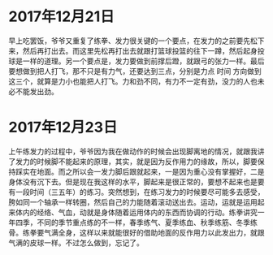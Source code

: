 # 2017年12月21日
早上吃罢饭，爷爷又重复了练拳、发力很关键的一个要点，在发力的之前要先松下来，然后再打出去。而这里先松再打出去就跟打篮球投篮的往下一蹲，然后起身投球是一样的道理。另一个要点是，发力要做到前撑后蹬，就跟弓的张力一样。最后要想做到把人打飞，那不只是有力气，还要达到三点，分别是力点 时间 方向做到这三个，就算是力小也能把人打飞。力和劲不同，有力不一定有劲，没力的人也未必不能发出劲。
#  2017年12月23日
上午练发力的过程中，爷爷因为我在做动作的时候会出现脚离地的情况，就跟我讲了发力的时候脚不能起来的原理，其实，就是因为反作用力的缘故，所以，脚要保持踩实在地面。而之所以会一发力脚后跟就起来，一是因为重心没有掌握好，二是身体没有沉下去。但是现在我这样的水平，脚起来是很正常的，要想不起来也是要有一段时间（三五年）的练习。突然想到，在练习发力的时候要尽可能多去感受，胯如同一个轴承一样转圈，然后自己的力能随着滚动送出去。运动，运就是运用起来体内的经络、气血，动就是身体随着运用体内的东西而协调的行动。练拳讲究一年四季，不同的季节重点练的不一样，春季练气、夏季练血、秋季练筋、冬季练骨。练拳要气满全身，这样以来就能很好的借助地面的反作用力以此发出力，就跟气满的皮球一样。不过怎么做到，忘记了。

